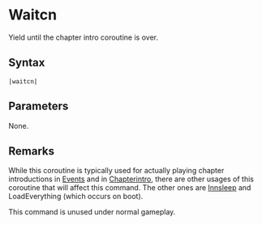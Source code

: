 # Waitcn

Yield until the chapter intro coroutine is over.

## Syntax

````
|waitcn|
````

## Parameters

None.

## Remarks

While this coroutine is typically used for actually playing chapter introductions in [Events](../../../Enums%20and%20IDs/Events.md) and in [Chapterintro](Chapterintro.md), there are other usages of this coroutine that will affect this command. The other ones are [Innsleep](Innsleep.md) and LoadEverything (which occurs on boot).

This command is unused under normal gameplay.
